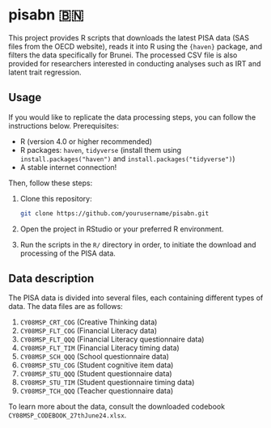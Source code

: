 
<!-- README.md is generated from README.Rmd. Please edit that file -->

# pisabn 🇧🇳

<!-- badges: start -->
<!-- badges: end -->

This project provides R scripts that downloads the latest PISA data (SAS
files from the OECD website), reads it into R using the `{haven}`
package, and filters the data specifically for Brunei. The processed CSV
file is also provided for researchers interested in conducting analyses
such as IRT and latent trait regression.

## Usage

If you would like to replicate the data processing steps, you can follow
the instructions below. Prerequisites:

- R (version 4.0 or higher recommended)
- R packages: `haven`, `tidyverse` (install them using
  `install.packages("haven")` and `install.packages("tidyverse")`)
- A stable internet connection!

Then, follow these steps:

1.  Clone this repository:

    ``` bash
    git clone https://github.com/yourusername/pisabn.git
    ```

2.  Open the project in RStudio or your preferred R environment.

3.  Run the scripts in the `R/` directory in order, to initiate the
    download and processing of the PISA data.

## Data description

The PISA data is divided into several files, each containing different
types of data. The data files are as follows:

1.  `CY08MSP_CRT_COG` (Creative Thinking data)
2.  `CY08MSP_FLT_COG` (Financial Literacy data)
3.  `CY08MSP_FLT_QQQ` (Financial Literacy questionnaire data)
4.  `CY08MSP_FLT_TIM` (Financial Literacy timing data)
5.  `CY08MSP_SCH_QQQ` (School questionnaire data)
6.  `CY08MSP_STU_COG` (Student cognitive item data)
7.  `CY08MSP_STU_QQQ` (Student questionnaire data)
8.  `CY08MSP_STU_TIM` (Student questionnaire timing data)
9.  `CY08MSP_TCH_QQQ` (Teacher questionnaire data)

To learn more about the data, consult the downloaded codebook
`CY08MSP_CODEBOOK_27thJune24.xlsx`.
